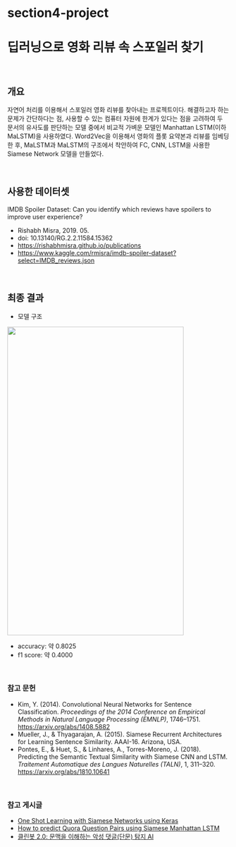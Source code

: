 # section4-project

# 딥러닝으로 영화 리뷰 속 스포일러 찾기

<br/>

## 개요

자연어 처리를 이용해서 스포일러 영화 리뷰를 찾아내는 프로젝트이다. 해결하고자 하는 문제가 간단하다는 점, 사용할 수 있는 컴퓨터 자원에 한계가 있다는 점을 고려하여 두 문서의 유사도를 판단하는 모델 중에서 비교적 가벼운 모델인 Manhattan LSTM(이하 MaLSTM)을 사용하였다. Word2Vec을 이용해서 영화의 플롯 요약본과 리뷰를 임베딩 한 후, MaLSTM과 MaLSTM의 구조에서 착안하여 FC, CNN, LSTM을 사용한 Siamese Network 모델을 만들었다.

<br/>

 ## 사용한 데이터셋
 
IMDB Spoiler Dataset: Can you identify which reviews have spoilers to improve user experience?
- Rishabh Misra, 2019. 05. <br/>
- doi: 10.13140/RG.2.2.11584.15362 <br/>
- https://rishabhmisra.github.io/publications
- https://www.kaggle.com/rmisra/imdb-spoiler-dataset?select=IMDB_reviews.json

<br/>

## 최종 결과

- 모델 구조

<img src="https://user-images.githubusercontent.com/70365836/119447678-3ac3e880-bd6b-11eb-8115-c1d754bef0c8.png" width="400" height="700">

- accuracy: 약 0.8025
- f1 score: 약 0.4000

<br/>

### 참고 문헌

- Kim, Y. (2014). Convolutional Neural Networks for Sentence Classification. *Proceedings of the 2014 Conference on Empirical Methods in Natural Language Processing (EMNLP)*, 1746–1751.
    https://arxiv.org/abs/1408.5882  
- Mueller, J., & Thyagarajan, A. (2015). Siamese Recurrent Architectures for Learning Sentence Similarity. AAAI-16. Arizona, USA.
- Pontes, E., & Huet, S., & Linhares, A., Torres-Moreno, J. (2018). Predicting the Semantic Textual Similarity with Siamese CNN and LSTM. *Traitement Automatique des Langues Naturelles (TALN)*, 1, 311–320.
    https://arxiv.org/abs/1810.10641

<br/>

### 참고 게시글

- [One Shot Learning with Siamese Networks using Keras](https://towardsdatascience.com/one-shot-learning-with-siamese-networks-using-keras-17f34e75bb3d)
- [How to predict Quora Question Pairs using Siamese Manhattan LSTM](https://medium.com/mlreview/implementing-malstm-on-kaggles-quora-question-pairs-competition-8b31b0b16a07)
- [클린봇 2.0: 문맥을 이해하는 악성 댓글(단문) 탐지 AI](https://d2.naver.com/helloworld/7753273)

<br/>
